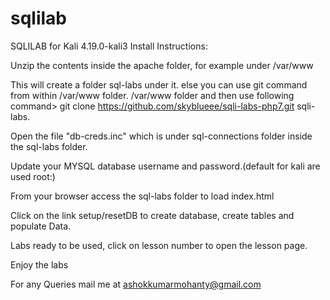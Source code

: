 # sqlilab
SQLILAB for Kali 4.19.0-kali3
 Install Instructions:

Unzip the contents inside the apache folder, for example under /var/www

This will create a folder sql-labs under it. else you can use git command from within /var/www folder. /var/www folder and then use following command> git clone https://github.com/skyblueee/sqli-labs-php7.git sqli-labs.

Open the file "db-creds.inc" which is under sql-connections folder inside the sql-labs folder.

Update your MYSQL database username and password.(default for kali are used root:)

From your browser access the sql-labs folder to load index.html

Click on the link setup/resetDB to create database, create tables and populate Data.

Labs ready to be used, click on lesson number to open the lesson page.

Enjoy the labs

For any Queries mail me at ashokkumarmohanty@gmail.com

